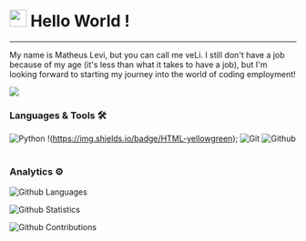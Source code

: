 




<h1><img src="https://emojis.slackmojis.com/emojis/images/1531849430/4246/blob-sunglasses.gif?1531849430" width="30"/> Hello World ! </h1> <hr>

My name is Matheus Levi, but you can call me veLi. I still don't have a job because of my age (it's less than what it takes to have a job), but I'm looking forward to starting my journey into the world of coding employment!

![](http://estruyf-github.azurewebsites.net/api/VisitorHit?user=Mathesu-veLi&repo=Mathesu-veLi&countColorcountColor)

### Languages & Tools 🛠  
![Python](https://img.shields.io/badge/-Python-05122A?style=flat&color=green)&nbsp;!(https://img.shields.io/badge/HTML-yellowgreen);
![Git](https://img.shields.io/badge/-Git-05122A?style=flat&color=gray)&nbsp;![Github](https://img.shields.io/badge/-Github-05122A?style=flat&color=gray)&nbsp;  


### Analytics ⚙️

![Github Languages](https://github-readme-stats.vercel.app/api/top-langs/?username=Mathesu-veLi&layout=compact&count_private=true)

![Github Statistics](https://github-readme-stats.vercel.app/api/?username=Mathesu-veLi&count_private=true&show_icons=true)

![Github Contributions](https://github-readme-streak-stats.herokuapp.com/?user=Mathesu-veLi&hide_border=true)
